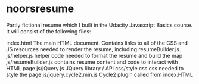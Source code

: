 noorsresume
===========

Partly fictional resume which I built in the Udacity Javascript Basics course.
It will consist of the following files:

index.html                 The main HTML document. Contains links to all of the CSS and JS resources 
needed to render the resume, including resumeBuilder.js.
js/helper.js               helper code needed to format the resume and build the map
js/resumeBuilder.js        contains resume content and code to interact with HTML page
js/jQuery.js               JQuery library / API
css/style.css              css needed to style the page
js/jquery.cycle2.min.js   Cycle2 plugin called from index.HTML

